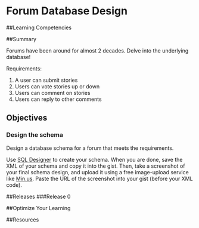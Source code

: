 # Forum Database Design 
 
##Learning Competencies 

##Summary 

 Forums have been around for almost 2 decades. Delve into the underlying database!

Requirements:

1. A user can submit stories
2. Users can vote stories up or down
3. Users can comment on stories
4. Users can reply to other comments

## Objectives

### Design the schema

Design a database schema for a forum that meets the requirements.


Use [SQL Designer](/sql.html) to create your schema.  When you are done, save the XML of your schema and copy it into the gist. Then, take a screenshot of your final schema design, and upload it using a free image-upload service like [Min.us](http://minus.com).  Paste the URL of the screenshot into your gist (before your XML code).  

##Releases
###Release 0 

##Optimize Your Learning 

##Resources
